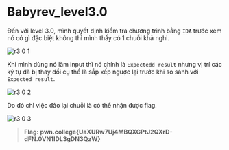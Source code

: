 # **Babyrev_level3.0**

Đến với level 3.0, mình quyết định kiểm tra chương trình bằng `IDA` trước xem nó có gì đặc biệt không thì mình thấy có 1 chuỗi khả nghi.

![r3 0 1](https://github.com/hoangdat251004/ehc_ctf_learn/assets/110254118/8d370b17-1134-4ef9-9a47-d9e576928254)


Khi mình dùng nó làm input thì nó chính là `Expectedd result` nhưng vị trí các ký tự đã bị thay đổi cụ thể là sắp xếp ngược lại trước khi so sánh với `Expected result`.

![r3 0 2](https://github.com/hoangdat251004/ehc_ctf_learn/assets/110254118/e8e400e2-afbc-464d-87ad-de4d7216a2ce)


Do đó chỉ việc đảo lại chuỗi là có thể nhận được flag.

![r3 0 3](https://github.com/hoangdat251004/ehc_ctf_learn/assets/110254118/2160a866-7565-40d0-bd94-c40a1af08570)


> **Flag: pwn.college{UaXURw7Uj4MBQXGPtJ2QXrD-dFN.0VN1IDL3gDN3QzW}**
